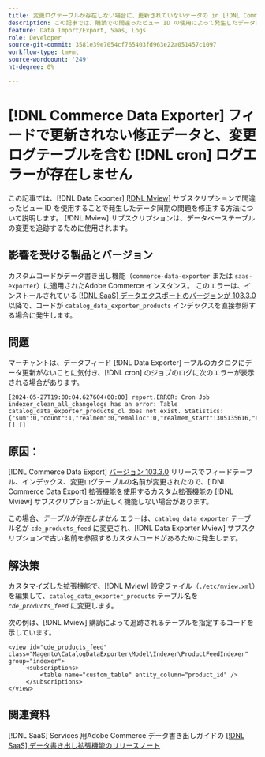 ```yaml
---
title: 変更ログテーブルが存在しない場合に、更新されていないデータの in [!DNL Commerce Data Exporter] feed および  [!DNL cron] logs エラーを修正しました
description: この記事では、購読での間違ったビュー ID の使用によって発生したデータ同期の問題を修正するソリューショ  [!DNL Commerce Data Exporter mview]  を説明します。
feature: Data Import/Export, Saas, Logs
role: Developer
source-git-commit: 3581e39e7054cf765403fd963e22a051457c1097
workflow-type: tm+mt
source-wordcount: '249'
ht-degree: 0%

---
```


# [!DNL Commerce Data Exporter] フィードで更新されない修正データと、変更ログテーブルを含む [!DNL cron] ログエラーが存在しません

この記事では、[!DNL Data Exporter] [[!DNL Mview]](https://developer.adobe.com/commerce/php/development/components/indexing/#mview) サブスクリプションで間違ったビュー ID を使用することで発生したデータ同期の問題を修正する方法について説明します。 [!DNL Mview] サブスクリプションは、データベーステーブルの変更を追跡するために使用されます。

## 影響を受ける製品とバージョン

カスタムコードがデータ書き出し機能（`commerce-data-exporter` または `saas-exporter`）に適用されたAdobe Commerce インスタンス。 このエラーは、インストールされている [[!DNL SaaS]  データエクスポートのバージョンが 103.3.0](https://experienceleague.adobe.com/en/docs/commerce-merchant-services/saas-data-export/release-notes#release-6) 以降で、コードが `catalog_data_exporter_products` インデックスを直接参照する場合に発生します。

## 問題

マーチャントは、データフィード [!DNL Data Exporter] ーブルのカタログにデータ更新がないことに気付き、[!DNL cron] のジョブのログに次のエラーが表示される場合があります。

```
[2024-05-27T19:00:04.627604+00:00] report.ERROR: Cron Job indexer_clean_all_changelogs has an error: Table catalog_data_exporter_products_cl does not exist. Statistics: {"sum":0,"count":1,"realmem":0,"emalloc":0,"realmem_start":305135616,"emalloc_start":283210384} [] [] 
```

## 原因：

[!DNL Commerce Data Export] [ バージョン 103.3.0](https://experienceleague.adobe.com/en/docs/commerce-merchant-services/saas-data-export/release-notes#release-9) リリースでフィードテーブル、インデックス、変更ログテーブルの名前が変更されたので、[!DNL Commerce Data Export] 拡張機能を使用するカスタム拡張機能の [!DNL Mview] サブスクリプションが正しく機能しない場合があります。

この場合、*テーブルが存在しません* エラーは、`catalog_data_exporter` テーブル名が `cde_products_feed` に変更され、[!DNL Data Exporter Mview] サブスクリプションで古い名前を参照するカスタムコードがあるために発生します。

## 解決策

カスタマイズした拡張機能で、[!DNL Mview] 設定ファイル（```./etc/mview.xml```）を編集して、`catalog_data_exporter_products` テーブル名を *`cde_products_feed`* に変更します。

次の例は、[!DNL Mview] 購読によって追跡されるテーブルを指定するコードを示しています。

```
<view id="cde_products_feed" class="Magento\CatalogDataExporter\Model\Indexer\ProductFeedIndexer" group="indexer">
     <subscriptions>
         <table name="custom_table" entity_column="product_id" />
     </subscriptions>
</view>
```

## 関連資料

[!DNL SaaS] Services 用Adobe Commerce データ書き出しガイドの [[!DNL SaaS]  データ書き出し拡張機能のリリースノート ](https://experienceleague.adobe.com/en/docs/commerce-merchant-services/saas-data-export/release-notes)

